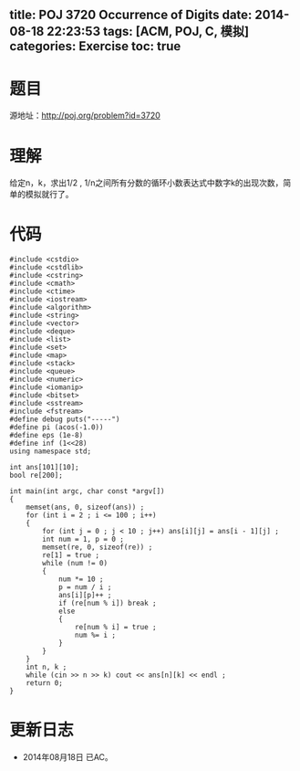 title: POJ 3720 Occurrence of Digits
date: 2014-08-18 22:23:53
tags: [ACM, POJ, C, 模拟]
categories: Exercise
toc: true
---
# 题目
源地址：http://poj.org/problem?id=3720

# 理解
给定n，k，求出1/2 , 1/n之间所有分数的循环小数表达式中数字k的出现次数，简单的模拟就行了。

<!-- more -->

# 代码
```
#include <cstdio>
#include <cstdlib>
#include <cstring>
#include <cmath>
#include <ctime>
#include <iostream>
#include <algorithm>
#include <string>
#include <vector>
#include <deque>
#include <list>
#include <set>
#include <map>
#include <stack>
#include <queue>
#include <numeric>
#include <iomanip>
#include <bitset>
#include <sstream>
#include <fstream>
#define debug puts("-----")
#define pi (acos(-1.0))
#define eps (1e-8)
#define inf (1<<28)
using namespace std;

int ans[101][10];
bool re[200];

int main(int argc, char const *argv[])
{
    memset(ans, 0, sizeof(ans)) ;
    for (int i = 2 ; i <= 100 ; i++)
    {
        for (int j = 0 ; j < 10 ; j++) ans[i][j] = ans[i - 1][j] ;
        int num = 1, p = 0 ;
        memset(re, 0, sizeof(re)) ;
        re[1] = true ;
        while (num != 0)
        {
            num *= 10 ;
            p = num / i ;
            ans[i][p]++ ;
            if (re[num % i]) break ;
            else
            {
                re[num % i] = true ;
                num %= i ;
            }
        }
    }
    int n, k ;
    while (cin >> n >> k) cout << ans[n][k] << endl ;
    return 0;
}
```

# 更新日志
- 2014年08月18日 已AC。